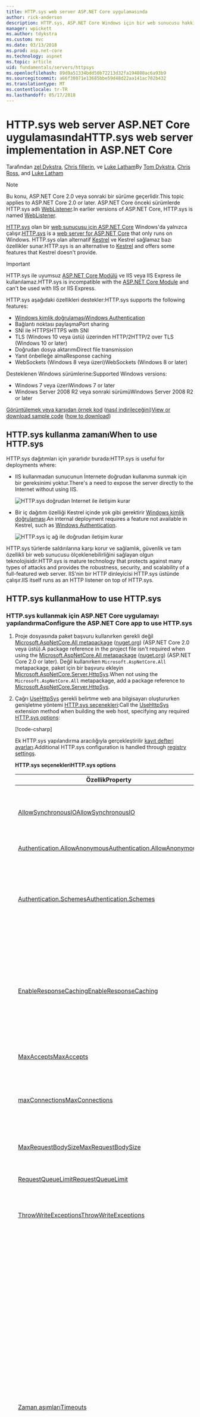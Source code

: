 ```yaml
---
title: HTTP.sys web server ASP.NET Core uygulamasında
author: rick-anderson
description: HTTP.sys, ASP.NET Core Windows için bir web sunucusu hakkında bilgi edinin. HTTP.sys çekirdek modu sürücüsü üzerinde oluşturulmuş, HTTP.sys bir IIS olmadan Internet'e doğrudan bağlantı için kullanılan Kestrel alternatifidir.
manager: wpickett
ms.author: tdykstra
ms.custom: mvc
ms.date: 03/13/2018
ms.prod: asp.net-core
ms.technology: aspnet
ms.topic: article
uid: fundamentals/servers/httpsys
ms.openlocfilehash: 89d9a51334bdd50b72213d32fa194808ac6a93b9
ms.sourcegitcommit: a66f38071e13685bbe59d48d22aa141ac702b432
ms.translationtype: MT
ms.contentlocale: tr-TR
ms.lasthandoff: 05/17/2018
---
```

# <a name="httpsys-web-server-implementation-in-aspnet-core"></a><span data-ttu-id="f6f36-104">HTTP.sys web server ASP.NET Core uygulamasında</span><span class="sxs-lookup"><span data-stu-id="f6f36-104">HTTP.sys web server implementation in ASP.NET Core</span></span>

<span data-ttu-id="f6f36-105">Tarafından [zel Dykstra](https://github.com/tdykstra), [Chris fillerin](https://github.com/Tratcher), ve [Luke Latham](https://github.com/guardrex)</span><span class="sxs-lookup"><span data-stu-id="f6f36-105">By [Tom Dykstra](https://github.com/tdykstra), [Chris Ross](https://github.com/Tratcher), and [Luke Latham](https://github.com/guardrex)</span></span>

> [!NOTE]
> <span data-ttu-id="f6f36-106">Bu konu, ASP.NET Core 2.0 veya sonraki bir sürüme geçerlidir.</span><span class="sxs-lookup"><span data-stu-id="f6f36-106">This topic applies to ASP.NET Core 2.0 or later.</span></span> <span data-ttu-id="f6f36-107">ASP.NET Core önceki sürümlerde HTTP.sys adlı [WebListener](xref:fundamentals/servers/weblistener).</span><span class="sxs-lookup"><span data-stu-id="f6f36-107">In earlier versions of ASP.NET Core, HTTP.sys is named [WebListener](xref:fundamentals/servers/weblistener).</span></span>

<span data-ttu-id="f6f36-108">[HTTP.sys](/iis/get-started/introduction-to-iis/introduction-to-iis-architecture#hypertext-transfer-protocol-stack-httpsys) olan bir [web sunucusu için ASP.NET Core](xref:fundamentals/servers/index) Windows'da yalnızca çalışır.</span><span class="sxs-lookup"><span data-stu-id="f6f36-108">[HTTP.sys](/iis/get-started/introduction-to-iis/introduction-to-iis-architecture#hypertext-transfer-protocol-stack-httpsys) is a [web server for ASP.NET Core](xref:fundamentals/servers/index) that only runs on Windows.</span></span> <span data-ttu-id="f6f36-109">HTTP.sys olan alternatif [Kestrel](xref:fundamentals/servers/kestrel) ve Kestrel sağlamaz bazı özellikler sunar.</span><span class="sxs-lookup"><span data-stu-id="f6f36-109">HTTP.sys is an alternative to [Kestrel](xref:fundamentals/servers/kestrel) and offers some features that Kestrel doesn't provide.</span></span>

> [!IMPORTANT]
> <span data-ttu-id="f6f36-110">HTTP.sys ile uyumsuz [ASP.NET Core Modülü](xref:fundamentals/servers/aspnet-core-module) ve IIS veya IIS Express ile kullanılamaz.</span><span class="sxs-lookup"><span data-stu-id="f6f36-110">HTTP.sys is incompatible with the [ASP.NET Core Module](xref:fundamentals/servers/aspnet-core-module) and can't be used with IIS or IIS Express.</span></span>

<span data-ttu-id="f6f36-111">HTTP.sys aşağıdaki özellikleri destekler:</span><span class="sxs-lookup"><span data-stu-id="f6f36-111">HTTP.sys supports the following features:</span></span>

* [<span data-ttu-id="f6f36-112">Windows kimlik doğrulaması</span><span class="sxs-lookup"><span data-stu-id="f6f36-112">Windows Authentication</span></span>](xref:security/authentication/windowsauth)
* <span data-ttu-id="f6f36-113">Bağlantı noktası paylaşma</span><span class="sxs-lookup"><span data-stu-id="f6f36-113">Port sharing</span></span>
* <span data-ttu-id="f6f36-114">SNI ile HTTPS</span><span class="sxs-lookup"><span data-stu-id="f6f36-114">HTTPS with SNI</span></span>
* <span data-ttu-id="f6f36-115">TLS (Windows 10 veya üstü) üzerinden HTTP/2</span><span class="sxs-lookup"><span data-stu-id="f6f36-115">HTTP/2 over TLS (Windows 10 or later)</span></span>
* <span data-ttu-id="f6f36-116">Doğrudan dosya aktarımı</span><span class="sxs-lookup"><span data-stu-id="f6f36-116">Direct file transmission</span></span>
* <span data-ttu-id="f6f36-117">Yanıt önbelleğe alma</span><span class="sxs-lookup"><span data-stu-id="f6f36-117">Response caching</span></span>
* <span data-ttu-id="f6f36-118">WebSockets (Windows 8 veya üzeri)</span><span class="sxs-lookup"><span data-stu-id="f6f36-118">WebSockets (Windows 8 or later)</span></span>

<span data-ttu-id="f6f36-119">Desteklenen Windows sürümlerine:</span><span class="sxs-lookup"><span data-stu-id="f6f36-119">Supported Windows versions:</span></span>

* <span data-ttu-id="f6f36-120">Windows 7 veya üzeri</span><span class="sxs-lookup"><span data-stu-id="f6f36-120">Windows 7 or later</span></span>
* <span data-ttu-id="f6f36-121">Windows Server 2008 R2 veya sonraki sürümü</span><span class="sxs-lookup"><span data-stu-id="f6f36-121">Windows Server 2008 R2 or later</span></span>

<span data-ttu-id="f6f36-122">[Görüntülemek veya karşıdan örnek kod](https://github.com/aspnet/Docs/tree/master/aspnetcore/fundamentals/servers/httpsys/sample) ([nasıl indirileceğini](xref:tutorials/index#how-to-download-a-sample))</span><span class="sxs-lookup"><span data-stu-id="f6f36-122">[View or download sample code](https://github.com/aspnet/Docs/tree/master/aspnetcore/fundamentals/servers/httpsys/sample) ([how to download](xref:tutorials/index#how-to-download-a-sample))</span></span>

## <a name="when-to-use-httpsys"></a><span data-ttu-id="f6f36-123">HTTP.sys kullanma zamanı</span><span class="sxs-lookup"><span data-stu-id="f6f36-123">When to use HTTP.sys</span></span>

<span data-ttu-id="f6f36-124">HTTP.sys dağıtımları için yararlıdır burada:</span><span class="sxs-lookup"><span data-stu-id="f6f36-124">HTTP.sys is useful for deployments where:</span></span>

* <span data-ttu-id="f6f36-125">IIS kullanmadan sunucunun İnternete doğrudan kullanıma sunmak için bir gereksinimi yoktur.</span><span class="sxs-lookup"><span data-stu-id="f6f36-125">There's a need to expose the server directly to the Internet without using IIS.</span></span>

  ![HTTP.sys doğrudan Internet ile iletişim kurar](httpsys/_static/httpsys-to-internet.png)

* <span data-ttu-id="f6f36-127">Bir iç dağıtım özelliği Kestrel içinde yok gibi gerektirir [Windows kimlik doğrulaması](xref:security/authentication/windowsauth).</span><span class="sxs-lookup"><span data-stu-id="f6f36-127">An internal deployment requires a feature not available in Kestrel, such as [Windows Authentication](xref:security/authentication/windowsauth).</span></span>

  ![HTTP.sys iç ağ ile doğrudan iletişim kurar](httpsys/_static/httpsys-to-internal.png)

<span data-ttu-id="f6f36-129">HTTP.sys türlerde saldırılarına karşı korur ve sağlamlık, güvenlik ve tam özellikli bir web sunucusu ölçeklenebilirliğini sağlayan olgun teknolojisidir.</span><span class="sxs-lookup"><span data-stu-id="f6f36-129">HTTP.sys is mature technology that protects against many types of attacks and provides the robustness, security, and scalability of a full-featured web server.</span></span> <span data-ttu-id="f6f36-130">IIS'nin bir HTTP dinleyicisi HTTP.sys üstünde çalışır.</span><span class="sxs-lookup"><span data-stu-id="f6f36-130">IIS itself runs as an HTTP listener on top of HTTP.sys.</span></span> 

## <a name="how-to-use-httpsys"></a><span data-ttu-id="f6f36-131">HTTP.sys kullanma</span><span class="sxs-lookup"><span data-stu-id="f6f36-131">How to use HTTP.sys</span></span>

### <a name="configure-the-aspnet-core-app-to-use-httpsys"></a><span data-ttu-id="f6f36-132">HTTP.sys kullanmak için ASP.NET Core uygulamayı yapılandırma</span><span class="sxs-lookup"><span data-stu-id="f6f36-132">Configure the ASP.NET Core app to use HTTP.sys</span></span>

1. <span data-ttu-id="f6f36-133">Proje dosyasında paket başvuru kullanırken gerekli değil [Microsoft.AspNetCore.All metapackage](xref:fundamentals/metapackage) ([nuget.org](https://www.nuget.org/packages/Microsoft.AspNetCore.All/)) (ASP.NET Core 2.0 veya üstü).</span><span class="sxs-lookup"><span data-stu-id="f6f36-133">A package reference in the project file isn't required when using the [Microsoft.AspNetCore.All metapackage](xref:fundamentals/metapackage) ([nuget.org](https://www.nuget.org/packages/Microsoft.AspNetCore.All/)) (ASP.NET Core 2.0 or later).</span></span> <span data-ttu-id="f6f36-134">Değil kullanırken `Microsoft.AspNetCore.All` metapackage, paket için bir başvuru ekleyin [Microsoft.AspNetCore.Server.HttpSys](https://www.nuget.org/packages/Microsoft.AspNetCore.Server.HttpSys/).</span><span class="sxs-lookup"><span data-stu-id="f6f36-134">When not using the `Microsoft.AspNetCore.All` metapackage, add a package reference to [Microsoft.AspNetCore.Server.HttpSys](https://www.nuget.org/packages/Microsoft.AspNetCore.Server.HttpSys/).</span></span>

2. <span data-ttu-id="f6f36-135">Çağrı [UseHttpSys](/dotnet/api/microsoft.aspnetcore.hosting.webhostbuilderhttpsysextensions.usehttpsys) gerekli belirtme web ana bilgisayarı oluştururken genişletme yöntemi [HTTP.sys seçenekleri](/dotnet/api/microsoft.aspnetcore.server.httpsys.httpsysoptions):</span><span class="sxs-lookup"><span data-stu-id="f6f36-135">Call the [UseHttpSys](/dotnet/api/microsoft.aspnetcore.hosting.webhostbuilderhttpsysextensions.usehttpsys) extension method when building the web host, specifying any required [HTTP.sys options](/dotnet/api/microsoft.aspnetcore.server.httpsys.httpsysoptions):</span></span>

   [!code-csharp[](httpsys/sample/Program.cs?name=snippet1&highlight=4-12)]

   <span data-ttu-id="f6f36-136">Ek HTTP.sys yapılandırma aracılığıyla gerçekleştirilir [kayıt defteri ayarları](https://support.microsoft.com/kb/820129).</span><span class="sxs-lookup"><span data-stu-id="f6f36-136">Additional HTTP.sys configuration is handled through [registry settings](https://support.microsoft.com/kb/820129).</span></span>

   <span data-ttu-id="f6f36-137">**HTTP.sys seçenekleri**</span><span class="sxs-lookup"><span data-stu-id="f6f36-137">**HTTP.sys options**</span></span>

   | <span data-ttu-id="f6f36-138">Özellik</span><span class="sxs-lookup"><span data-stu-id="f6f36-138">Property</span></span> | <span data-ttu-id="f6f36-139">Açıklama</span><span class="sxs-lookup"><span data-stu-id="f6f36-139">Description</span></span> | <span data-ttu-id="f6f36-140">Varsayılan</span><span class="sxs-lookup"><span data-stu-id="f6f36-140">Default</span></span> |
   | -------- | ----------- | :-----: |
   | [<span data-ttu-id="f6f36-141">AllowSynchronousIO</span><span class="sxs-lookup"><span data-stu-id="f6f36-141">AllowSynchronousIO</span></span>](/dotnet/api/microsoft.aspnetcore.server.httpsys.httpsysoptions.allowsynchronousio) | <span data-ttu-id="f6f36-142">Zaman uyumlu giriş/çıkış için izin verilip verilmediğini denetleme `HttpContext.Request.Body` ve `HttpContext.Response.Body`.</span><span class="sxs-lookup"><span data-stu-id="f6f36-142">Control whether synchronous input/output is allowed for the `HttpContext.Request.Body` and `HttpContext.Response.Body`.</span></span> | `true` |
   | [<span data-ttu-id="f6f36-143">Authentication.AllowAnonymous</span><span class="sxs-lookup"><span data-stu-id="f6f36-143">Authentication.AllowAnonymous</span></span>](/dotnet/api/microsoft.aspnetcore.server.httpsys.authenticationmanager.allowanonymous) | <span data-ttu-id="f6f36-144">Anonim isteklere izin verir.</span><span class="sxs-lookup"><span data-stu-id="f6f36-144">Allow anonymous requests.</span></span> | `true` |
   | [<span data-ttu-id="f6f36-145">Authentication.Schemes</span><span class="sxs-lookup"><span data-stu-id="f6f36-145">Authentication.Schemes</span></span>](/dotnet/api/microsoft.aspnetcore.server.httpsys.authenticationmanager.schemes) | <span data-ttu-id="f6f36-146">İzin verilen kimlik doğrulama şemasını belirtin.</span><span class="sxs-lookup"><span data-stu-id="f6f36-146">Specify the allowed authentication schemes.</span></span> <span data-ttu-id="f6f36-147">Dinleyici atma önce herhangi bir zamanda değiştirilebilir.</span><span class="sxs-lookup"><span data-stu-id="f6f36-147">May be modified at any time prior to disposing the listener.</span></span> <span data-ttu-id="f6f36-148">Tarafından sağlanan değerler [AuthenticationSchemes enum](/dotnet/api/microsoft.aspnetcore.server.httpsys.authenticationschemes): `Basic`, `Kerberos`, `Negotiate`, `None`, ve `NTLM`.</span><span class="sxs-lookup"><span data-stu-id="f6f36-148">Values are provided by the [AuthenticationSchemes enum](/dotnet/api/microsoft.aspnetcore.server.httpsys.authenticationschemes): `Basic`, `Kerberos`, `Negotiate`, `None`, and `NTLM`.</span></span> | `None` |
   | [<span data-ttu-id="f6f36-149">EnableResponseCaching</span><span class="sxs-lookup"><span data-stu-id="f6f36-149">EnableResponseCaching</span></span>](/dotnet/api/microsoft.aspnetcore.server.httpsys.httpsysoptions.enableresponsecaching) | <span data-ttu-id="f6f36-150">Girişimi [çekirdek modu](/windows-hardware/drivers/gettingstarted/user-mode-and-kernel-mode) uygun üst bilgileri ile yanıtlarını önbelleğe alma.</span><span class="sxs-lookup"><span data-stu-id="f6f36-150">Attempt [kernel-mode](/windows-hardware/drivers/gettingstarted/user-mode-and-kernel-mode) caching for responses with eligible headers.</span></span> <span data-ttu-id="f6f36-151">Yanıt değil içerebilir `Set-Cookie`, `Vary`, veya `Pragma` üstbilgileri.</span><span class="sxs-lookup"><span data-stu-id="f6f36-151">The response may not include `Set-Cookie`, `Vary`, or `Pragma` headers.</span></span> <span data-ttu-id="f6f36-152">İçermesi gerekir bir `Cache-Control` üstbilgi o `public` ve ya da bir `shared-max-age` veya `max-age` değeri veya bir `Expires` üstbilgi.</span><span class="sxs-lookup"><span data-stu-id="f6f36-152">It must include a `Cache-Control` header that's `public` and either a `shared-max-age` or `max-age` value, or an `Expires` header.</span></span> | `true` |
   | [<span data-ttu-id="f6f36-153">MaxAccepts</span><span class="sxs-lookup"><span data-stu-id="f6f36-153">MaxAccepts</span></span>](/dotnet/api/microsoft.aspnetcore.server.httpsys.httpsysoptions.maxaccepts) | <span data-ttu-id="f6f36-154">En fazla eşzamanlı kabul eder.</span><span class="sxs-lookup"><span data-stu-id="f6f36-154">The maximum number of concurrent accepts.</span></span> | <span data-ttu-id="f6f36-155">5 &times; [ortamı.<br> ProcessorCount](/dotnet/api/system.environment.processorcount)</span><span class="sxs-lookup"><span data-stu-id="f6f36-155">5 &times; [Environment.<br>ProcessorCount](/dotnet/api/system.environment.processorcount)</span></span> |
   | [<span data-ttu-id="f6f36-156">maxConnections</span><span class="sxs-lookup"><span data-stu-id="f6f36-156">MaxConnections</span></span>](/dotnet/api/microsoft.aspnetcore.server.httpsys.httpsysoptions.maxconnections) | <span data-ttu-id="f6f36-157">Kabul etmek için eşzamanlı bağlantı sayısı.</span><span class="sxs-lookup"><span data-stu-id="f6f36-157">The maximum number of concurrent connections to accept.</span></span> <span data-ttu-id="f6f36-158">Kullanım `-1` sonsuz için.</span><span class="sxs-lookup"><span data-stu-id="f6f36-158">Use `-1` for infinite.</span></span> <span data-ttu-id="f6f36-159">Kullanmak `null` kayıt defterindeki makine genelinde ayarı kullanmak için.</span><span class="sxs-lookup"><span data-stu-id="f6f36-159">Use `null` to use the registry's machine-wide setting.</span></span> | `null`<br><span data-ttu-id="f6f36-160">(sınırsız)</span><span class="sxs-lookup"><span data-stu-id="f6f36-160">(unlimited)</span></span> |
   | [<span data-ttu-id="f6f36-161">MaxRequestBodySize</span><span class="sxs-lookup"><span data-stu-id="f6f36-161">MaxRequestBodySize</span></span>](/dotnet/api/microsoft.aspnetcore.server.httpsys.httpsysoptions.maxrequestbodysize) | <span data-ttu-id="f6f36-162">Bkz: <a href="#maxrequestbodysize">MaxRequestBodySize</a> bölümü.</span><span class="sxs-lookup"><span data-stu-id="f6f36-162">See the <a href="#maxrequestbodysize">MaxRequestBodySize</a> section.</span></span> | <span data-ttu-id="f6f36-163">30000000 bayt</span><span class="sxs-lookup"><span data-stu-id="f6f36-163">30000000 bytes</span></span><br><span data-ttu-id="f6f36-164">(~28.6 MB)</span><span class="sxs-lookup"><span data-stu-id="f6f36-164">(~28.6 MB)</span></span> |
   | [<span data-ttu-id="f6f36-165">RequestQueueLimit</span><span class="sxs-lookup"><span data-stu-id="f6f36-165">RequestQueueLimit</span></span>](/dotnet/api/microsoft.aspnetcore.server.httpsys.httpsysoptions.requestqueuelimit) | <span data-ttu-id="f6f36-166">Sıraya alınabilecek isteklerinin sayısı.</span><span class="sxs-lookup"><span data-stu-id="f6f36-166">The maximum number of requests that can be queued.</span></span> | <span data-ttu-id="f6f36-167">1000</span><span class="sxs-lookup"><span data-stu-id="f6f36-167">1000</span></span> |
   | [<span data-ttu-id="f6f36-168">ThrowWriteExceptions</span><span class="sxs-lookup"><span data-stu-id="f6f36-168">ThrowWriteExceptions</span></span>](/dotnet/api/microsoft.aspnetcore.server.httpsys.httpsysoptions.throwwriteexceptions) | <span data-ttu-id="f6f36-169">Başarısız istemci nedeniyle keser yanıt gövdesi yazma veya özel durumlar oluşturma normal şekilde tamamlayın gösterir.</span><span class="sxs-lookup"><span data-stu-id="f6f36-169">Indicate if response body writes that fail due to client disconnects should throw exceptions or complete normally.</span></span> | `false`<br><span data-ttu-id="f6f36-170">(normal şekilde tamamlayın.)</span><span class="sxs-lookup"><span data-stu-id="f6f36-170">(complete normally)</span></span> |
   | [<span data-ttu-id="f6f36-171">Zaman aşımları</span><span class="sxs-lookup"><span data-stu-id="f6f36-171">Timeouts</span></span>](/dotnet/api/microsoft.aspnetcore.server.httpsys.httpsysoptions.timeouts) | <span data-ttu-id="f6f36-172">HTTP.sys kullanıma [TimeoutManager](/dotnet/api/microsoft.aspnetcore.server.httpsys.timeoutmanager) kayıt defterinde da yapılandırılabilir yapılandırma.</span><span class="sxs-lookup"><span data-stu-id="f6f36-172">Expose the HTTP.sys [TimeoutManager](/dotnet/api/microsoft.aspnetcore.server.httpsys.timeoutmanager) configuration, which may also be configured in the registry.</span></span> <span data-ttu-id="f6f36-173">Varsayılan değerler dahil olmak üzere her ayar hakkında daha fazla bilgi edinmek için API bağlantıları izleyin:</span><span class="sxs-lookup"><span data-stu-id="f6f36-173">Follow the API links to learn more about each setting, including default values:</span></span><ul><li><span data-ttu-id="f6f36-174">[Timeouts.DrainEntityBody](/dotnet/api/microsoft.aspnetcore.server.httpsys.httpsysoptions.timeouts.drainentitybody) &ndash; süresi izin verilen varlık gövdesini tutma bağlantıda boşaltmak HTTP Sunucu API'si.</span><span class="sxs-lookup"><span data-stu-id="f6f36-174">[Timeouts.DrainEntityBody](/dotnet/api/microsoft.aspnetcore.server.httpsys.httpsysoptions.timeouts.drainentitybody) &ndash; Time allowed for the HTTP Server API to drain the entity body on a Keep-Alive connection.</span></span></li><li><span data-ttu-id="f6f36-175">[Timeouts.EntityBody](/dotnet/api/microsoft.aspnetcore.server.httpsys.httpsysoptions.timeouts.entitybody) &ndash; gelmesi istek Varlık gövdesi için izin verilen süresi.</span><span class="sxs-lookup"><span data-stu-id="f6f36-175">[Timeouts.EntityBody](/dotnet/api/microsoft.aspnetcore.server.httpsys.httpsysoptions.timeouts.entitybody) &ndash; Time allowed for the request entity body to arrive.</span></span></li><li><span data-ttu-id="f6f36-176">[Timeouts.HeaderWait](/dotnet/api/microsoft.aspnetcore.server.httpsys.httpsysoptions.timeouts.headerwait) &ndash; süresi izin verilen HTTP Sunucusu API istek üstbilgisi ayrıştırılamıyor.</span><span class="sxs-lookup"><span data-stu-id="f6f36-176">[Timeouts.HeaderWait](/dotnet/api/microsoft.aspnetcore.server.httpsys.httpsysoptions.timeouts.headerwait) &ndash; Time allowed for the HTTP Server API to parse the request header.</span></span></li><li><span data-ttu-id="f6f36-177">[Timeouts.IdleConnection](/dotnet/api/microsoft.aspnetcore.server.httpsys.httpsysoptions.timeouts.idleconnection) &ndash; boştaki bir bağlantı için izin verilen süresi.</span><span class="sxs-lookup"><span data-stu-id="f6f36-177">[Timeouts.IdleConnection](/dotnet/api/microsoft.aspnetcore.server.httpsys.httpsysoptions.timeouts.idleconnection) &ndash; Time allowed for an idle connection.</span></span></li><li><span data-ttu-id="f6f36-178">[Timeouts.MinSendBytesPerSecond](/dotnet/api/microsoft.aspnetcore.server.httpsys.httpsysoptions.timeouts.minsendbytespersecond) &ndash; en düşük gönderme yanıtı için oranı.</span><span class="sxs-lookup"><span data-stu-id="f6f36-178">[Timeouts.MinSendBytesPerSecond](/dotnet/api/microsoft.aspnetcore.server.httpsys.httpsysoptions.timeouts.minsendbytespersecond) &ndash; The minimum send rate for the response.</span></span></li><li><span data-ttu-id="f6f36-179">[Timeouts.RequestQueue](/dotnet/api/microsoft.aspnetcore.server.httpsys.httpsysoptions.timeouts.requestqueue) &ndash; süresi izin verilen isteğin istek sırasında uygulama alır önce kalabileceği.</span><span class="sxs-lookup"><span data-stu-id="f6f36-179">[Timeouts.RequestQueue](/dotnet/api/microsoft.aspnetcore.server.httpsys.httpsysoptions.timeouts.requestqueue) &ndash; Time allowed for the request to remain in the request queue before the app picks it up.</span></span></li></ul> |  |
   | [<span data-ttu-id="f6f36-180">UrlPrefixes</span><span class="sxs-lookup"><span data-stu-id="f6f36-180">UrlPrefixes</span></span>](/dotnet/api/microsoft.aspnetcore.server.httpsys.httpsysoptions.urlprefixes) | <span data-ttu-id="f6f36-181">Belirtin [UrlPrefixCollection](/dotnet/api/microsoft.aspnetcore.server.httpsys.urlprefixcollection) HTTP.sys ile kaydetmek için.</span><span class="sxs-lookup"><span data-stu-id="f6f36-181">Specify the [UrlPrefixCollection](/dotnet/api/microsoft.aspnetcore.server.httpsys.urlprefixcollection) to register with HTTP.sys.</span></span> <span data-ttu-id="f6f36-182">En yararlı olduğu [UrlPrefixCollection.Add](/dotnet/api/microsoft.aspnetcore.server.httpsys.urlprefixcollection.add), bir önek koleksiyona eklemek için kullanılır.</span><span class="sxs-lookup"><span data-stu-id="f6f36-182">The most useful is [UrlPrefixCollection.Add](/dotnet/api/microsoft.aspnetcore.server.httpsys.urlprefixcollection.add), which is used to add a prefix to the collection.</span></span> <span data-ttu-id="f6f36-183">Bunlar dinleyicisi atma önce herhangi bir zamanda değiştirilebilir.</span><span class="sxs-lookup"><span data-stu-id="f6f36-183">These may be modified at any time prior to disposing the listener.</span></span> |  |

   <a name="maxrequestbodysize"></a>
   <span data-ttu-id="f6f36-184">**MaxRequestBodySize**</span><span class="sxs-lookup"><span data-stu-id="f6f36-184">**MaxRequestBodySize**</span></span>

   <span data-ttu-id="f6f36-185">Bayt cinsinden izin verilen en fazla istek gövdesi boyutu.</span><span class="sxs-lookup"><span data-stu-id="f6f36-185">The maximum allowed size of any request body in bytes.</span></span> <span data-ttu-id="f6f36-186">Ayarlandığında `null`, en büyük istek gövdesi sınırsız boyutudur.</span><span class="sxs-lookup"><span data-stu-id="f6f36-186">When set to `null`, the maximum request body size is unlimited.</span></span> <span data-ttu-id="f6f36-187">Bu sınır her zaman sınırsız yükseltilmiş bağlantıları üzerinde etkisi yoktur.</span><span class="sxs-lookup"><span data-stu-id="f6f36-187">This limit has no effect on upgraded connections, which are always unlimited.</span></span>

   <span data-ttu-id="f6f36-188">Tek bir ASP.NET Core MVC uygulamasında sınırı geçersiz kılmak için önerilen yöntem `IActionResult` kullanmaktır [RequestSizeLimitAttribute](/dotnet/api/microsoft.aspnetcore.mvc.requestsizelimitattribute) bir eylem yönteminin özniteliği:</span><span class="sxs-lookup"><span data-stu-id="f6f36-188">The recommended method to override the limit in an ASP.NET Core MVC app for a single `IActionResult` is to use the [RequestSizeLimitAttribute](/dotnet/api/microsoft.aspnetcore.mvc.requestsizelimitattribute) attribute on an action method:</span></span>

   ```csharp
   [RequestSizeLimit(100000000)]
   public IActionResult MyActionMethod()
   ```

   <span data-ttu-id="f6f36-189">İstek okunurken uygulama başlatıldıktan sonra bir istekte sınırını yapılandırmak uygulama çalışırsa özel durum oluşur.</span><span class="sxs-lookup"><span data-stu-id="f6f36-189">An exception is thrown if the app attempts to configure the limit on a request after the app has started reading the request.</span></span> <span data-ttu-id="f6f36-190">Bir `IsReadOnly` özelliği, aşağıdaki durumlarda belirtmek için kullanılabilir `MaxRequestBodySize` özelliği olan bir salt okunur durumda olduğu çok geç sınırını yapılandırmak için anlamına gelir.</span><span class="sxs-lookup"><span data-stu-id="f6f36-190">An `IsReadOnly` property can be used to indicate if the `MaxRequestBodySize` property is in a read-only state, meaning it's too late to configure the limit.</span></span>

   <span data-ttu-id="f6f36-191">Uygulama geçersiz kılmalıdır varsa [MaxRequestBodySize](/dotnet/api/microsoft.aspnetcore.server.httpsys.httpsysoptions.maxrequestbodysize) istek başına, kullanın [IHttpMaxRequestBodySizeFeature](/dotnet/api/microsoft.aspnetcore.http.features.ihttpmaxrequestbodysizefeature):</span><span class="sxs-lookup"><span data-stu-id="f6f36-191">If the app should override [MaxRequestBodySize](/dotnet/api/microsoft.aspnetcore.server.httpsys.httpsysoptions.maxrequestbodysize) per-request, use the [IHttpMaxRequestBodySizeFeature](/dotnet/api/microsoft.aspnetcore.http.features.ihttpmaxrequestbodysizefeature):</span></span>

   [!code-csharp[](httpsys/sample/Startup.cs?name=snippet1&highlight=6-7)]

3. <span data-ttu-id="f6f36-192">Visual Studio kullanarak, uygulama IIS veya IIS Express çalışmak üzere yapılandırılmamış emin olun.</span><span class="sxs-lookup"><span data-stu-id="f6f36-192">If using Visual Studio, make sure the app isn't configured to run IIS or IIS Express.</span></span>

   <span data-ttu-id="f6f36-193">Visual Studio'da varsayılan başlatma için IIS Express profilidir.</span><span class="sxs-lookup"><span data-stu-id="f6f36-193">In Visual Studio, the default launch profile is for IIS Express.</span></span> <span data-ttu-id="f6f36-194">Projeyi bir konsol uygulaması çalıştırmak için el ile seçilen profil aşağıdaki ekran görüntüsünde gösterildiği gibi değiştirin:</span><span class="sxs-lookup"><span data-stu-id="f6f36-194">To run the project as a console app, manually change the selected profile, as shown in the following screen shot:</span></span>

   ![Konsol uygulama profili seçin](httpsys/_static/vs-choose-profile.png)

### <a name="configure-windows-server"></a><span data-ttu-id="f6f36-196">Windows Server yapılandırın</span><span class="sxs-lookup"><span data-stu-id="f6f36-196">Configure Windows Server</span></span>

1. <span data-ttu-id="f6f36-197">Uygulama ise bir [framework bağımlı dağıtım](/dotnet/core/deploying/#framework-dependent-deployments-fdd), .NET Core, .NET Framework veya her ikisi de (uygulama .NET Framework'ü hedefleme .NET Core uygulama ise) yükleyin.</span><span class="sxs-lookup"><span data-stu-id="f6f36-197">If the app is a [framework-dependent deployment](/dotnet/core/deploying/#framework-dependent-deployments-fdd), install .NET Core, .NET Framework, or both (if the app is a .NET Core app targeting the .NET Framework).</span></span>

   * <span data-ttu-id="f6f36-198">**.NET core** &ndash; uygulamayı .NET Core gerektiriyorsa, edinin ve .NET Core Yükleyicisi'nden çalıştırın [.NET tüm yüklemelerini](https://www.microsoft.com/net/download/all).</span><span class="sxs-lookup"><span data-stu-id="f6f36-198">**.NET Core** &ndash; If the app requires .NET Core, obtain and run the .NET Core installer from [.NET All Downloads](https://www.microsoft.com/net/download/all).</span></span>
   * <span data-ttu-id="f6f36-199">**.NET framework** &ndash; uygulama .NET Framework gerektiriyorsa, bkz: [.NET Framework: Yükleme Kılavuzu](/dotnet/framework/install/) yükleme yönergeleri bulmak için.</span><span class="sxs-lookup"><span data-stu-id="f6f36-199">**.NET Framework** &ndash; If the app requires .NET Framework, see [.NET Framework: Installation guide](/dotnet/framework/install/) to find installation instructions.</span></span> <span data-ttu-id="f6f36-200">Gerekli .NET Framework'ü yükleyin.</span><span class="sxs-lookup"><span data-stu-id="f6f36-200">Install the required .NET Framework.</span></span> <span data-ttu-id="f6f36-201">En son .NET Framework yükleyici bulunabilir [.NET tüm yüklemelerini](https://www.microsoft.com/net/download/all).</span><span class="sxs-lookup"><span data-stu-id="f6f36-201">The installer for the latest .NET Framework can be found at [.NET All Downloads](https://www.microsoft.com/net/download/all).</span></span>

2. <span data-ttu-id="f6f36-202">URL'ler ve uygulama için bağlantı noktalarını yapılandırın.</span><span class="sxs-lookup"><span data-stu-id="f6f36-202">Configure URLs and ports for the app.</span></span>

   <span data-ttu-id="f6f36-203">Varsayılan olarak, ASP.NET Core bağlar `http://localhost:5000`.</span><span class="sxs-lookup"><span data-stu-id="f6f36-203">By default, ASP.NET Core binds to `http://localhost:5000`.</span></span> <span data-ttu-id="f6f36-204">URL öneklerini ve bağlantı noktalarını yapılandırmak için kullanarak Seçenekler şunlardır:</span><span class="sxs-lookup"><span data-stu-id="f6f36-204">To configure URL prefixes and ports, options include using:</span></span>

   * [<span data-ttu-id="f6f36-205">UseUrls</span><span class="sxs-lookup"><span data-stu-id="f6f36-205">UseUrls</span></span>](/dotnet/api/microsoft.aspnetcore.hosting.hostingabstractionswebhostbuilderextensions.useurls)
   * <span data-ttu-id="f6f36-206">`urls` Komut satırı bağımsız değişkeni</span><span class="sxs-lookup"><span data-stu-id="f6f36-206">`urls` command-line argument</span></span>
   * <span data-ttu-id="f6f36-207">`ASPNETCORE_URLS` Ortam değişkeni</span><span class="sxs-lookup"><span data-stu-id="f6f36-207">`ASPNETCORE_URLS` environment variable</span></span>
   * [<span data-ttu-id="f6f36-208">UrlPrefixes</span><span class="sxs-lookup"><span data-stu-id="f6f36-208">UrlPrefixes</span></span>](/dotnet/api/microsoft.aspnetcore.server.httpsys.httpsysoptions.urlprefixes)

   <span data-ttu-id="f6f36-209">Aşağıdaki kod örneğinde nasıl kullanılacağını gösterir [UrlPrefixes](/dotnet/api/microsoft.aspnetcore.server.httpsys.httpsysoptions.urlprefixes):</span><span class="sxs-lookup"><span data-stu-id="f6f36-209">The following code example shows how to use [UrlPrefixes](/dotnet/api/microsoft.aspnetcore.server.httpsys.httpsysoptions.urlprefixes):</span></span>

   [!code-csharp[](httpsys/sample/Program.cs?name=snippet1&highlight=11)]

   <span data-ttu-id="f6f36-210">Bir avantajı `UrlPrefixes` bir hata iletisi hemen düzgün biçimlendirilmemiş önekleri için oluşturulmuş.</span><span class="sxs-lookup"><span data-stu-id="f6f36-210">An advantage of `UrlPrefixes` is that an error message is generated immediately for improperly formatted prefixes.</span></span>

   <span data-ttu-id="f6f36-211">Ayarlarında `UrlPrefixes` geçersiz kılma `UseUrls` / `urls` / `ASPNETCORE_URLS` ayarlar.</span><span class="sxs-lookup"><span data-stu-id="f6f36-211">The settings in `UrlPrefixes` override `UseUrls`/`urls`/`ASPNETCORE_URLS` settings.</span></span> <span data-ttu-id="f6f36-212">Bu nedenle, bir avantajı `UseUrls`, `urls`ve `ASPNETCORE_URLS` ortam değişkenidir HTTP.sys Kestrel arasında geçiş yapmak kolaydır.</span><span class="sxs-lookup"><span data-stu-id="f6f36-212">Therefore, an advantage of `UseUrls`, `urls`, and the `ASPNETCORE_URLS` environment variable is that it's easier to switch between Kestrel and HTTP.sys.</span></span> <span data-ttu-id="f6f36-213">Daha fazla bilgi için `UseUrls`, `urls`, ve `ASPNETCORE_URLS`, bkz: [ASP.NET Core ana](xref:fundamentals/host/index) konu.</span><span class="sxs-lookup"><span data-stu-id="f6f36-213">For more information on `UseUrls`, `urls`, and `ASPNETCORE_URLS`, see the [Host in ASP.NET Core](xref:fundamentals/host/index) topic.</span></span>

   <span data-ttu-id="f6f36-214">HTTP.sys kullanan [HTTP Sunucusu API UrlPrefix dize biçimleri](https://msdn.microsoft.com/library/windows/desktop/aa364698.aspx).</span><span class="sxs-lookup"><span data-stu-id="f6f36-214">HTTP.sys uses the [HTTP Server API UrlPrefix string formats](https://msdn.microsoft.com/library/windows/desktop/aa364698.aspx).</span></span>

   > [!WARNING]
   > <span data-ttu-id="f6f36-215">Üst düzey joker bağlamaları (`http://*:80/` ve `http://+:80`) gereken **değil** kullanılabilir.</span><span class="sxs-lookup"><span data-stu-id="f6f36-215">Top-level wildcard bindings (`http://*:80/` and `http://+:80`) should **not** be used.</span></span> <span data-ttu-id="f6f36-216">Üst düzey joker bağlamaları uygulamanızı güvenlik açıkları için yedekleme açabilirsiniz.</span><span class="sxs-lookup"><span data-stu-id="f6f36-216">Top-level wildcard bindings can open up your app to security vulnerabilities.</span></span> <span data-ttu-id="f6f36-217">Bu, güçlü ve zayıf joker karakterler için geçerlidir.</span><span class="sxs-lookup"><span data-stu-id="f6f36-217">This applies to both strong and weak wildcards.</span></span> <span data-ttu-id="f6f36-218">Joker karakterler yerine açık ana bilgisayar adları kullanın.</span><span class="sxs-lookup"><span data-stu-id="f6f36-218">Use explicit host names rather than wildcards.</span></span> <span data-ttu-id="f6f36-219">Alt etki alanı joker bağlama (örneğin, `*.mysub.com`) tüm üst etki alanı denetlemek, bu güvenlik riskinin yok (tersine `*.com`, açık olduğu).</span><span class="sxs-lookup"><span data-stu-id="f6f36-219">Subdomain wildcard binding (for example, `*.mysub.com`) doesn't have this security risk if you control the entire parent domain (as opposed to `*.com`, which is vulnerable).</span></span> <span data-ttu-id="f6f36-220">Bkz: [rfc7230 bölüm-5.4](https://tools.ietf.org/html/rfc7230#section-5.4) daha fazla bilgi için.</span><span class="sxs-lookup"><span data-stu-id="f6f36-220">See [rfc7230 section-5.4](https://tools.ietf.org/html/rfc7230#section-5.4) for more information.</span></span>

3. <span data-ttu-id="f6f36-221">HTTP.sys'ye bağlayın ve x.509 sertifikalar ayarlamak için URL öneklerini preregister.</span><span class="sxs-lookup"><span data-stu-id="f6f36-221">Preregister URL prefixes to bind to HTTP.sys and set up x.509 certificates.</span></span>

   <span data-ttu-id="f6f36-222">URL öneklerini Windows preregistered değil, uygulama yönetici ayrıcalıklarıyla çalıştırın.</span><span class="sxs-lookup"><span data-stu-id="f6f36-222">If URL prefixes aren't preregistered in Windows, run the app with administrator privileges.</span></span> <span data-ttu-id="f6f36-223">1024'ten büyük bir bağlantı noktası numarası ile HTTP (HTTPS değil) kullanarak Localhost'a bağlama sırasında tek özel durumdur.</span><span class="sxs-lookup"><span data-stu-id="f6f36-223">The only exception is when binding to localhost using HTTP (not HTTPS) with a port number greater than 1024.</span></span> <span data-ttu-id="f6f36-224">Bu durumda, yönetici ayrıcalıkları gerekli değildir.</span><span class="sxs-lookup"><span data-stu-id="f6f36-224">In that case, administrator privileges aren't required.</span></span>

   1. <span data-ttu-id="f6f36-225">HTTP.sys yapılandırmak için yerleşik bir araçtır *netsh.exe*.</span><span class="sxs-lookup"><span data-stu-id="f6f36-225">The built-in tool for configuring HTTP.sys is *netsh.exe*.</span></span> <span data-ttu-id="f6f36-226">*Netsh.exe* URL öneklerini ayırmak ve X.509 sertifikalarını atamak için kullanılır.</span><span class="sxs-lookup"><span data-stu-id="f6f36-226">*netsh.exe* is used to reserve URL prefixes and assign X.509 certificates.</span></span> <span data-ttu-id="f6f36-227">Aracı, yönetici ayrıcalıkları gerektirir.</span><span class="sxs-lookup"><span data-stu-id="f6f36-227">The tool requires administrator privileges.</span></span>

      <span data-ttu-id="f6f36-228">Aşağıdaki örnek, 80 ve 443 numaralı bağlantı noktaları için URL öneklerini ayırmak için komutları gösterir:</span><span class="sxs-lookup"><span data-stu-id="f6f36-228">The following example shows the commands to reserve URL prefixes for ports 80 and 443:</span></span>

      ```console
      netsh http add urlacl url=http://+:80/ user=Users
      netsh http add urlacl url=https://+:443/ user=Users
      ```

      <span data-ttu-id="f6f36-229">Aşağıdaki örnek, bir X.509 sertifikası atama gösterilmiştir:</span><span class="sxs-lookup"><span data-stu-id="f6f36-229">The following example shows how to assign an X.509 certificate:</span></span>

      ```console
      netsh http add sslcert ipport=0.0.0.0:443 certhash=MyCertHash_Here appid="{00000000-0000-0000-0000-000000000000}"
      ```

      <span data-ttu-id="f6f36-230">Başvuru belgelerini için *netsh.exe*:</span><span class="sxs-lookup"><span data-stu-id="f6f36-230">Reference documentation for *netsh.exe*:</span></span>

      * [<span data-ttu-id="f6f36-231">Köprü metni için Netsh komutları Aktarım Protokolü (HTTP)</span><span class="sxs-lookup"><span data-stu-id="f6f36-231">Netsh Commands for Hypertext Transfer Protocol (HTTP)</span></span>](https://technet.microsoft.com/library/cc725882.aspx)
      * [<span data-ttu-id="f6f36-232">UrlPrefix dizeleri</span><span class="sxs-lookup"><span data-stu-id="f6f36-232">UrlPrefix Strings</span></span>](https://msdn.microsoft.com/library/windows/desktop/aa364698.aspx)

   2. <span data-ttu-id="f6f36-233">X.509 sertifikaları otomatik olarak imzalanan, gerekirse oluşturun.</span><span class="sxs-lookup"><span data-stu-id="f6f36-233">Create self-signed X.509 certificates, if required.</span></span>

      [!INCLUDE [How to make an X.509 cert](../../includes/make-x509-cert.md)]


4. <span data-ttu-id="f6f36-234">HTTP.sys ulaşması trafiğine izin veren güvenlik duvarı bağlantı noktalarını açın.</span><span class="sxs-lookup"><span data-stu-id="f6f36-234">Open firewall ports to allow traffic to reach HTTP.sys.</span></span> <span data-ttu-id="f6f36-235">Kullanım *netsh.exe* veya [PowerShell cmdlet'leri](https://technet.microsoft.com/library/jj554906).</span><span class="sxs-lookup"><span data-stu-id="f6f36-235">Use *netsh.exe* or [PowerShell cmdlets](https://technet.microsoft.com/library/jj554906).</span></span>

## <a name="proxy-server-and-load-balancer-scenarios"></a><span data-ttu-id="f6f36-236">Proxy sunucusu ve yük dengeleyici senaryoları</span><span class="sxs-lookup"><span data-stu-id="f6f36-236">Proxy server and load balancer scenarios</span></span>

<span data-ttu-id="f6f36-237">Internet'ten veya bir şirket ağı isteklerle etkileşim HTTP.sys tarafından barındırılan uygulamalar için ek yapılandırma proxy sunucuları ve yük dengeleyici arkasında barındırdığında gerekli olabilir.</span><span class="sxs-lookup"><span data-stu-id="f6f36-237">For apps hosted by HTTP.sys that interact with requests from the Internet or a corporate network, additional configuration might be required when hosting behind proxy servers and load balancers.</span></span> <span data-ttu-id="f6f36-238">Daha fazla bilgi için bkz: [proxy sunucuları ile çalışma ve yük Dengeleyiciler için ASP.NET Core yapılandırma](xref:host-and-deploy/proxy-load-balancer).</span><span class="sxs-lookup"><span data-stu-id="f6f36-238">For more information, see [Configure ASP.NET Core to work with proxy servers and load balancers](xref:host-and-deploy/proxy-load-balancer).</span></span>

## <a name="additional-resources"></a><span data-ttu-id="f6f36-239">Ek kaynaklar</span><span class="sxs-lookup"><span data-stu-id="f6f36-239">Additional resources</span></span>

* [<span data-ttu-id="f6f36-240">HTTP Sunucusu API</span><span class="sxs-lookup"><span data-stu-id="f6f36-240">HTTP Server API</span></span>](https://msdn.microsoft.com/library/windows/desktop/aa364510.aspx)
* [<span data-ttu-id="f6f36-241">ASPNET/HttpSysServer GitHub deposunu (kaynak kodu)</span><span class="sxs-lookup"><span data-stu-id="f6f36-241">aspnet/HttpSysServer GitHub repository (source code)</span></span>](https://github.com/aspnet/HttpSysServer/)
* [<span data-ttu-id="f6f36-242">ASP.NET Core ana bilgisayar</span><span class="sxs-lookup"><span data-stu-id="f6f36-242">Host in ASP.NET Core</span></span>](xref:fundamentals/host/index)
